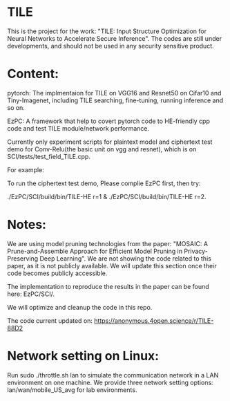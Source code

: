 # TILE
This is the project for the work: "TILE: Input Structure Optimization for Neural Networks to Accelerate Secure Inference".
The codes are still under developments, and should not be used in any security sensitive product.

# Content:
pytorch: The implmentaion for TILE on VGG16 and Resnet50 on Cifar10 and Tiny-Imagenet, including TILE searching, fine-tuning, running inference and so on.

EzPC: A framework that help to covert pytorch code to HE-friendly cpp code and test TILE module/network performance. 

Currently only experiment scripts for plaintext model and ciphertext test demo for Conv-Relu(the basic unit on vgg and resnet), which is on SCI/tests/test_field_TILE.cpp. 

For example:

To run the ciphertext test demo, Please complie EzPC first, then try:

./EzPC/SCI/build/bin/TILE-HE r=1 & ./EzPC/SCI/build/bin/TILE-HE r=2.

# Notes:
We are using model pruning technologies from the paper: "MOSAIC: A Prune-and-Assemble Approach for Efficient Model Pruning in Privacy-Preserving Deep Learning". 
We are not showing the code related to this paper, as it is not publicly available. We will update this section once their code becomes publicly accessible.

The implementation to reproduce the results in the paper can be found here: EzPC/SCI/.

We will optimize and cleanup the code in this repo.

The code current updated on: https://anonymous.4open.science/r/TILE-88D2

# Network setting on Linux:
Run sudo ./throttle.sh lan to simulate the communication network in a LAN environment on one machine. We provide three network setting options: lan/wan/mobile_US_avg for lab environments.
